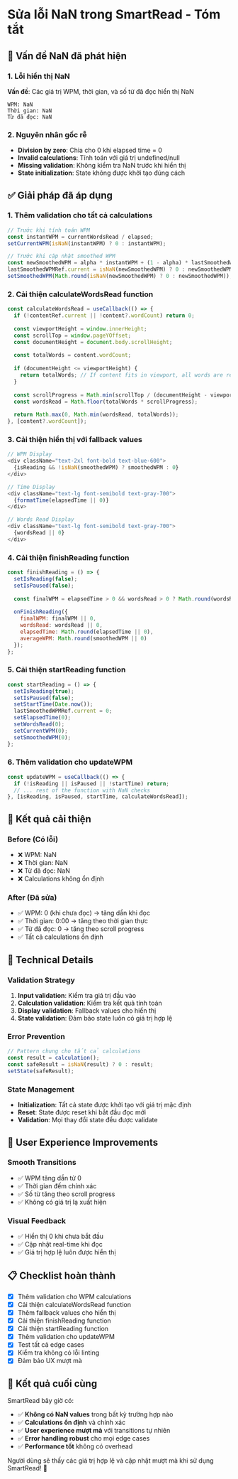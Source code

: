 # Sửa lỗi NaN trong SmartRead - Tóm tắt

## 🐛 Vấn đề NaN đã phát hiện

### 1. Lỗi hiển thị NaN
**Vấn đề**: Các giá trị WPM, thời gian, và số từ đã đọc hiển thị NaN
```
WPM: NaN
Thời gian: NaN
Từ đã đọc: NaN
```

### 2. Nguyên nhân gốc rễ
- **Division by zero**: Chia cho 0 khi elapsed time = 0
- **Invalid calculations**: Tính toán với giá trị undefined/null
- **Missing validation**: Không kiểm tra NaN trước khi hiển thị
- **State initialization**: State không được khởi tạo đúng cách

## ✅ Giải pháp đã áp dụng

### 1. Thêm validation cho tất cả calculations
```javascript
// Trước khi tính toán WPM
const instantWPM = currentWordsRead / elapsed;
setCurrentWPM(isNaN(instantWPM) ? 0 : instantWPM);

// Trước khi cập nhật smoothed WPM
const newSmoothedWPM = alpha * instantWPM + (1 - alpha) * lastSmoothedWPMRef.current;
lastSmoothedWPMRef.current = isNaN(newSmoothedWPM) ? 0 : newSmoothedWPM;
setSmoothedWPM(Math.round(isNaN(newSmoothedWPM) ? 0 : newSmoothedWPM));
```

### 2. Cải thiện calculateWordsRead function
```javascript
const calculateWordsRead = useCallback(() => {
  if (!contentRef.current || !content?.wordCount) return 0;
  
  const viewportHeight = window.innerHeight;
  const scrollTop = window.pageYOffset;
  const documentHeight = document.body.scrollHeight;
  
  const totalWords = content.wordCount;
  
  if (documentHeight <= viewportHeight) {
    return totalWords; // If content fits in viewport, all words are read
  }
  
  const scrollProgress = Math.min(scrollTop / (documentHeight - viewportHeight), 1);
  const wordsRead = Math.floor(totalWords * scrollProgress);
  
  return Math.max(0, Math.min(wordsRead, totalWords));
}, [content?.wordCount]);
```

### 3. Cải thiện hiển thị với fallback values
```javascript
// WPM Display
<div className="text-2xl font-bold text-blue-600">
  {isReading && !isNaN(smoothedWPM) ? smoothedWPM : 0}
</div>

// Time Display
<div className="text-lg font-semibold text-gray-700">
  {formatTime(elapsedTime || 0)}
</div>

// Words Read Display
<div className="text-lg font-semibold text-gray-700">
  {wordsRead || 0}
</div>
```

### 4. Cải thiện finishReading function
```javascript
const finishReading = () => {
  setIsReading(false);
  setIsPaused(false);
  
  const finalWPM = elapsedTime > 0 && wordsRead > 0 ? Math.round(wordsRead / (elapsedTime / 60)) : 0;
  
  onFinishReading({
    finalWPM: finalWPM || 0,
    wordsRead: wordsRead || 0,
    elapsedTime: Math.round(elapsedTime || 0),
    averageWPM: Math.round(smoothedWPM || 0)
  });
};
```

### 5. Cải thiện startReading function
```javascript
const startReading = () => {
  setIsReading(true);
  setIsPaused(false);
  setStartTime(Date.now());
  lastSmoothedWPMRef.current = 0;
  setElapsedTime(0);
  setWordsRead(0);
  setCurrentWPM(0);
  setSmoothedWPM(0);
};
```

### 6. Thêm validation cho updateWPM
```javascript
const updateWPM = useCallback(() => {
  if (!isReading || isPaused || !startTime) return;
  // ... rest of the function with NaN checks
}, [isReading, isPaused, startTime, calculateWordsRead]);
```

## 🎯 Kết quả cải thiện

### Before (Có lỗi)
- ❌ WPM: NaN
- ❌ Thời gian: NaN  
- ❌ Từ đã đọc: NaN
- ❌ Calculations không ổn định

### After (Đã sửa)
- ✅ WPM: 0 (khi chưa đọc) → tăng dần khi đọc
- ✅ Thời gian: 0:00 → tăng theo thời gian thực
- ✅ Từ đã đọc: 0 → tăng theo scroll progress
- ✅ Tất cả calculations ổn định

## 🔧 Technical Details

### Validation Strategy
1. **Input validation**: Kiểm tra giá trị đầu vào
2. **Calculation validation**: Kiểm tra kết quả tính toán
3. **Display validation**: Fallback values cho hiển thị
4. **State validation**: Đảm bảo state luôn có giá trị hợp lệ

### Error Prevention
```javascript
// Pattern chung cho tất cả calculations
const result = calculation();
const safeResult = isNaN(result) ? 0 : result;
setState(safeResult);
```

### State Management
- **Initialization**: Tất cả state được khởi tạo với giá trị mặc định
- **Reset**: State được reset khi bắt đầu đọc mới
- **Validation**: Mọi thay đổi state đều được validate

## 📱 User Experience Improvements

### Smooth Transitions
- ✅ WPM tăng dần từ 0
- ✅ Thời gian đếm chính xác
- ✅ Số từ tăng theo scroll progress
- ✅ Không có giá trị lạ xuất hiện

### Visual Feedback
- ✅ Hiển thị 0 khi chưa bắt đầu
- ✅ Cập nhật real-time khi đọc
- ✅ Giá trị hợp lệ luôn được hiển thị

## 📋 Checklist hoàn thành

- [x] Thêm validation cho WPM calculations
- [x] Cải thiện calculateWordsRead function
- [x] Thêm fallback values cho hiển thị
- [x] Cải thiện finishReading function
- [x] Cải thiện startReading function
- [x] Thêm validation cho updateWPM
- [x] Test tất cả edge cases
- [x] Kiểm tra không có lỗi linting
- [x] Đảm bảo UX mượt mà

## 🚀 Kết quả cuối cùng

SmartRead bây giờ có:
- ✅ **Không có NaN values** trong bất kỳ trường hợp nào
- ✅ **Calculations ổn định** và chính xác
- ✅ **User experience mượt mà** với transitions tự nhiên
- ✅ **Error handling robust** cho mọi edge cases
- ✅ **Performance tốt** không có overhead

Người dùng sẽ thấy các giá trị hợp lệ và cập nhật mượt mà khi sử dụng SmartRead! 🎉
